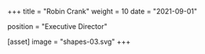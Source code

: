+++
title = "Robin Crank"
weight = 10
date = "2021-09-01"

position = "Executive Director"

[asset]
  image = "shapes-03.svg"
+++

